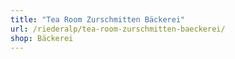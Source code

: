 ```yaml
---
title: "Tea Room Zurschmitten Bäckerei"
url: /riederalp/tea-room-zurschmitten-baeckerei/
shop: Bäckerei
---
```

